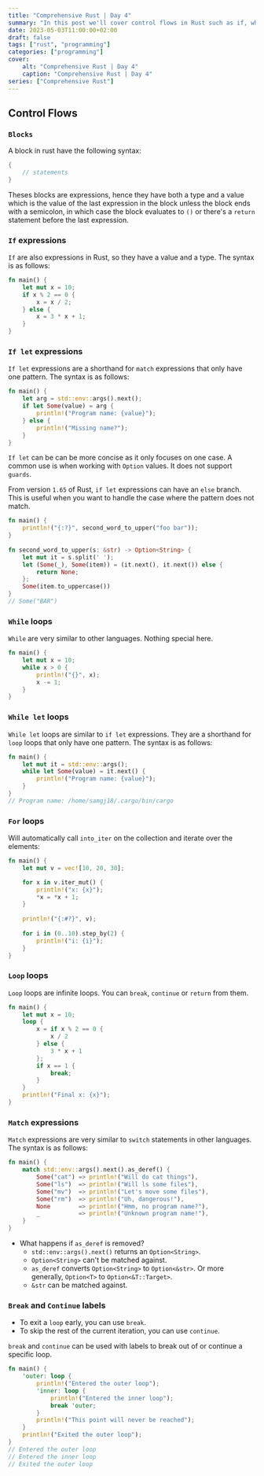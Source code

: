 ```yaml
---
title: "Comprehensive Rust | Day 4"
summary: "In this post we'll cover control flows in Rust such as if, while, for and match"
date: 2023-05-03T11:00:00+02:00
draft: false
tags: ["rust", "programming"]
categories: ["programming"]
cover:
    alt: "Comprehensive Rust | Day 4"
    caption: "Comprehensive Rust | Day 4"
series: ["Comprehensive Rust"]
---
```


## Control Flows

### `Blocks`

A block in rust have the following syntax:

```rust
{
    // statements
}
```

Theses blocks are expressions, hence they have both a type and a value which is the value of the last expression in the block unless
the block ends with a semicolon, in which case the block evaluates to `()` or there's a `return` statement before the last expression.


### `If` expressions

`If` are also expressions in Rust, so they have a value and a type. The syntax is as follows:

```rust
fn main() {
    let mut x = 10;
    if x % 2 == 0 {
        x = x / 2;
    } else {
        x = 3 * x + 1;
    }
}
```

### `If let` expressions

`If let` expressions are a shorthand for `match` expressions that only have one pattern. The syntax is as follows:

```rust
fn main() {
    let arg = std::env::args().next();
    if let Some(value) = arg {
        println!("Program name: {value}");
    } else {
        println!("Missing name?");
    }
}
```
`If let` can be can be more concise as it only focuses on one case. A common use is
when working with `Option` values. It does not support `guards`.

From version `1.65` of Rust, `if let` expressions can have an `else` branch. This is useful when you want to handle
the case where the pattern does not match.

```rust
fn main() {
    println!("{:?}", second_word_to_upper("foo bar"));
}
 
fn second_word_to_upper(s: &str) -> Option<String> {
    let mut it = s.split(' ');
    let (Some(_), Some(item)) = (it.next(), it.next()) else {
        return None;
    };
    Some(item.to_uppercase())
}
// Some("BAR")
```

### `While` loops

`While` are very similar to other languages. Nothing special here.

```rust
fn main() {
    let mut x = 10;
    while x > 0 {
        println!("{}", x);
        x -= 1;
    }
}
```

### `While let` loops

`While let` loops are similar to `if let` expressions. They are a shorthand for `loop` loops that only have one pattern. The syntax is as follows:

```rust
fn main() {
    let mut it = std::env::args();
    while let Some(value) = it.next() {
        println!("Program name: {value}");
    }
}
// Program name: /home/samgj18/.cargo/bin/cargo
```

### `For` loops

Will automatically call `into_iter` on the collection and iterate over the elements:

```rust
fn main() {
    let mut v = vec![10, 20, 30];

    for x in v.iter_mut() {
        println!("x: {x}");
        *x = *x + 1;
    }
    
    println!("{:#?}", v);
    
    for i in (0..10).step_by(2) {
        println!("i: {i}");
    }
}
```

### `Loop` loops

`Loop` loops are infinite loops. You can `break`, `continue` or `return` from them.

```rust
fn main() {
    let mut x = 10;
    loop {
        x = if x % 2 == 0 {
            x / 2
        } else {
            3 * x + 1
        };
        if x == 1 {
            break;
        }
    }
    println!("Final x: {x}");
}
```

### `Match` expressions

`Match` expressions are very similar to `switch` statements in other languages. The syntax is as follows:

```rust
fn main() {
    match std::env::args().next().as_deref() {
        Some("cat") => println!("Will do cat things"),
        Some("ls")  => println!("Will ls some files"),
        Some("mv")  => println!("Let's move some files"),
        Some("rm")  => println!("Uh, dangerous!"),
        None        => println!("Hmm, no program name?"),
        _           => println!("Unknown program name!"),
    }
}
```

- What happens if `as_deref` is removed?
    - `std::env::args().next()` returns an `Option<String>`.
    - `Option<String>` can't be matched against.
    - `as_deref` converts `Option<String>` to `Option<&str>`. Or more generally, `Option<T>` to `Option<&T::Target>`.
    - `&str` can be matched against.


### `Break` and `Continue` labels

- To exit a `loop` early, you can use `break`.
- To skip the rest of the current iteration, you can use `continue`.

`break` and `continue` can be used with labels to break out of or continue a specific loop.

```rust
fn main() {
    'outer: loop {
        println!("Entered the outer loop");
        'inner: loop {
            println!("Entered the inner loop");
            break 'outer;
        }
        println!("This point will never be reached");
    }
    println!("Exited the outer loop");
}
// Entered the outer loop
// Entered the inner loop
// Exited the outer loop
```
